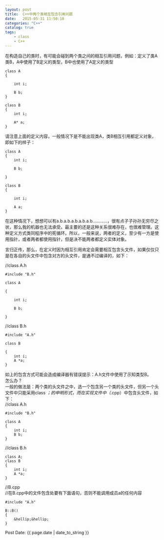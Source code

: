 ```yaml
---
layout:	post
title:	C++中两个类相互包含引用问题
date:	2015-05-31 11:50:18
categories:	"C++" 
catalog: true
tags:	
    - class
    - C++	
---
```



  
在构造自己的类时，有可能会碰到两个类之间的相互引用问题，例如：定义了类A类B，A中使用了B定义的类型，B中也使用了A定义的类型     

	class A  
	{  
		
		int i;  
		
		B b;  
	}  
  
	class B  
	{ 
		int i;  
  
		A* a;  
	}  
    
请注意上面的定义内容，一般情况下是不能出现类A，类B相互引用都定义对象，即如下的样子：     
  
	class A  
	{  
		int i;  
	
		B b;  
	  
	}  
  
	class B    
	{  
  
		int i;  
  
		A a;  
	}  
  
在这种情况下，想想可以有a.b.a.b.a.b.a.b.a.b&hellip;&hellip;&hellip;&hellip;，很有点子子孙孙无穷尽之状，那么我的机器也无法承受。最主要的还是这种关系很难存在，也很难管理。这种定义方式类同程序中的死循环。所以，一般来说，两者的定义，至少有一方是使用指针，或者两者都使用指针，但是决不能两者都定义实体对象。     
  
言归正传，那么，在定义时因为相互引用肯定会需要相互包含头文件，如果仅仅只是在各自的头文件中包含对方的头文件，是通不过编译的，如下：     
  
//class A.h     
  
	#include "B.h"  
  
	class A  
  
	{  
  
		int i;  
  
		B b;  
  
	}  
  
//class B.h     
  
	#include "A.h"  
  
	class B  
  
	{  
		int i;  
		A *a;  
	}  

如上的包含方式可能会造成编译器有错误提示：A.h文件中使用了示知类型B。     
怎么办？     
一般的做法是：两个类的头文件之中，选一个包含另一个类的头文件，但另一个头文件中只能采用class *；的申明形式，而在实现文件中（*.cpp）中包含头文件，如下：     
//class A.h     

	#include "B.h"  

	class A  
	{  
		int i;  
		B b;  
	}  

//class B.h     

	class A;  
	class B  
	{  
		int i;  
		A *a;  
	}  

//B.cpp     
//在B.cpp中的文件包含处要有下面语句，否则不能调用成员a的任何内容     

	#include "A.h"  

	B::B()  
	{  
		&hellip;&hellip;  
	}  
  
Post Date: {{ page.date | date_to_string }}